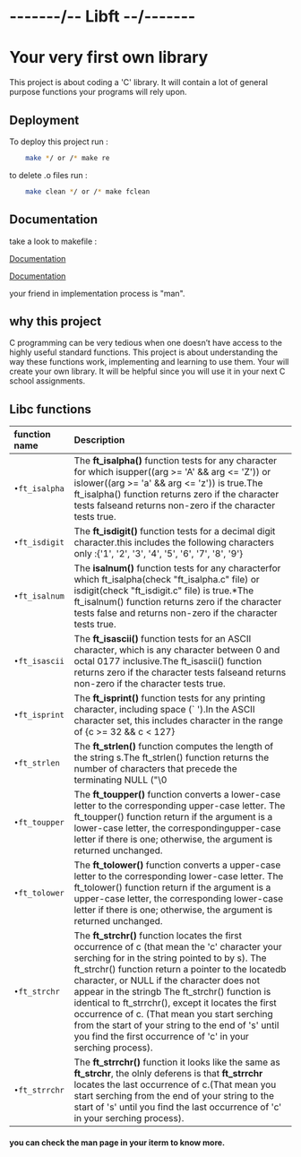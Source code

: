 
# -------/-- Libft --/-------
# Your very first own library

This project is about coding a 'C' library.
It will contain a lot of general purpose functions your programs will rely upon.

## Deployment

To deploy this project run :

```bash
    make */ or /* make re
```
to delete .o files run :
```bash
    make clean */ or /* make fclean
```


## Documentation
take a look to makefile :


[Documentation]( https://www.gnu.org/software/make/manual/make.html#toc-Overview-of-make)

[Documentation]( https://www.math.colostate.edu/~yzhou/computer/writemakefile.html)

your friend in implementation process is "man".
## why this project
C programming can be very tedious when one doesn’t have access to the highly useful
standard functions. This project is about understanding the way these functions work,
implementing and learning to use them. Your will create your own library. It will be
helpful since you will use it in your next C school assignments.

## Libc functions

| function name | Description               |
| :--------  | :-------------------------   |
| `•ft_isalpha` |  The **ft_isalpha()** function tests for any character for which isupper((arg >= 'A' && arg <= 'Z')) or islower((arg >= 'a' && arg <= 'z')) is true.The ft_isalpha() function returns zero if the character tests falseand returns non-zero if the character tests true.|
| `•ft_isdigit` |  The **ft_isdigit()** function tests for a decimal digit character.this includes the following characters only :{'1', '2', '3', '4', '5', '6', '7', '8', '9'}|
| `•ft_isalnum` |  The **isalnum()** function tests for any characterfor which ft_isalpha(check "ft_isalpha.c" file) or isdigit(check "ft_isdigit.c" file) is true.*The ft_isalnum() function returns zero if the character tests false and returns non-zero if the character tests true.|
| `•ft_isascii` |  The **ft_isascii()** function tests for an ASCII character, which is any character between 0 and octal 0177 inclusive.The ft_isascii() function returns zero if the character tests falseand returns non-zero if the character tests true.|
| `•ft_isprint` |  The **ft_isprint()** function tests for any printing character, including space (` ').In the ASCII character set, this includes character in the range of {c >= 32 && c < 127}|
| `•ft_strlen`  |  The **ft_strlen()** function computes the length of the string s.The ft_strlen() function returns the number of characters that precede the terminating NULL ("\0 |
| `•ft_toupper` |  The **ft_toupper()** function converts a lower-case letter to the corresponding upper-case letter. The ft_toupper() function return if the argument is a lower-case letter, the correspondingupper-case letter if there is one; otherwise, the argument is returned unchanged. |
| `•ft_tolower` |  The **ft_tolower()** function converts a upper-case letter to the corresponding lower-case letter. The ft_tolower() function return if the argument is a upper-case letter, the corresponding  lower-case letter if there is one; otherwise, the argument is returned unchanged.|
| `•ft_strchr`  |  The **ft_strchr()** function locates the first occurrence of c (that mean the 'c' character your serching for in the string pointed to by s). 	 The ft_strchr() function return a pointer to the locatedb character, or NULL if the character does not appear in the stringb 	 The ft_strchr() function is identical to ft_strrchr(), except it locates the first occurrence of c. 	 (That mean you start serching from the start of your string to the end of 's' until you find the first occurrence of 'c' in your serching process).
| `•ft_strrchr` |  The **ft_strrchr()** function it looks like the same as **ft_strchr**, the olnly deferens is that **ft_strrchr** locates the last occurrence of c.(That mean you start serching from the end of your string to the start of 's' until you find the last occurrence of 'c' in your serching process).|

#### you can check the man page in your iterm to know more.